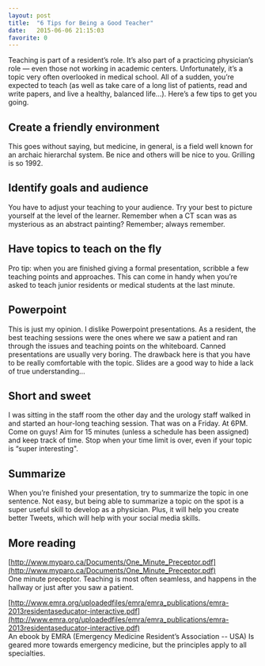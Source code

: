 ```yaml
---
layout: post
title:  "6 Tips for Being a Good Teacher"
date:   2015-06-06 21:15:03
favorite: 0
---
```


Teaching is part of a resident’s role. It’s also part of a practicing physician’s role — even those not working in academic centers. Unfortunately, it’s a topic very often overlooked in medical school.<!--more--> All of a sudden, you’re expected to teach (as well as take care of a long list of patients, read and write papers, and live a healthy, balanced life…). Here’s a few tips to get you going.

## Create a friendly environment

This goes without saying, but medicine, in general, is a field well known for an archaic hierarchal system. Be nice and others will be nice to you. Grilling is so 1992.

## Identify goals and audience

You have to adjust your teaching to your audience. Try your best to picture yourself at the level of the learner. Remember when a CT scan was as mysterious as an abstract painting? Remember; always remember.

## Have topics to teach on the fly

Pro tip: when you are finished giving a formal presentation, scribble a few teaching points and approaches. This can come in handy when you’re asked to teach junior residents or medical students at the last minute.

## Powerpoint

This is just my opinion. I dislike Powerpoint presentations. As a resident, the best teaching sessions were the ones where we saw a patient and ran through the issues and teaching points on the whiteboard. Canned presentations are usually very boring. The drawback here is that you have to be really comfortable with the topic. Slides are a good way to hide a lack of true understanding…

## Short and sweet

I was sitting in the staff room the other day and the urology staff walked in and started an hour-long teaching session. That was on a Friday. At 6PM. Come on guys!
Aim for 15 minutes (unless a schedule has been assigned) and keep track of time. Stop when your time limit is over, even if your topic is “super interesting".

## Summarize

When you’re finished your presentation, try to summarize the topic in one sentence. Not easy, but being able to summarize a topic on the spot is a super useful skill to develop as a physician. Plus, it will help you create better Tweets, which will help with your social media skills.

## More reading

[http://www.myparo.ca/Documents/One_Minute_Preceptor.pdf](http://www.myparo.ca/Documents/One_Minute_Preceptor.pdf)  
One minute preceptor. Teaching is most often seamless, and happens in the hallway or just after you saw a patient.

[http://www.emra.org/uploadedfiles/emra/emra_publications/emra-2013residentaseducator-interactive.pdf](http://www.emra.org/uploadedfiles/emra/emra_publications/emra-2013residentaseducator-interactive.pdf)  
An ebook by EMRA (Emergency Medicine Resident’s Association -- USA) Is geared more towards emergency medicine, but the principles apply to all specialties.
